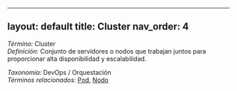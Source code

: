 
---
layout: default
title: Cluster
nav_order: 4
---

*Término:* Cluster  
*Definición:* Conjunto de servidores o nodos que trabajan juntos para proporcionar alta disponibilidad y escalabilidad.

*Taxonomía:* DevOps / Orquestación  
*Términos relacionados:* [Pod](https://maleniski.github.io/diccionario-angl-tec-mx/docs/alfabeticamente/P/pod/), [Nodo](https://maleniski.github.io/diccionario-angl-tec-mx/docs/alfabeticamente/N/nodo/)
